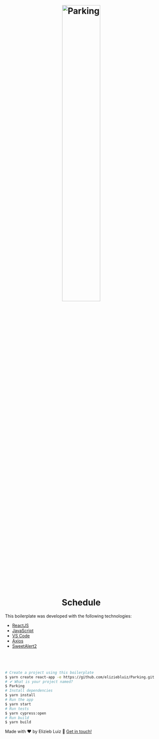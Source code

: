 <h1 align="center">
    <img alt="Parking" src="https://cdn.statically.io/img/closeer.work/wp-content/uploads/2021/03/ilustracao-closeer-work_2.png?quality=100&f=auto" width="50%"
/>
    <br>
    Schedule
</h1>

This boilerplate was developed with the following technologies:

- [ReactJS](https://pt-br.reactjs.org/)
- [JavaScript](https://developer.mozilla.org/pt-BR/docs/Web/JavaScript)
- [VS Code](vscode)
- [Axios](https://github.com/axios/axios)
- [SweetAlert2](https://sweetalert2.github.io/)

## <br>

```bash
# Create a project using this boilerplate
$ yarn create react-app -e https://github.com/eliziebluiz/Parking.git
# ✔ What is your project named?
$ Parking
# Install dependencies
$ yarn install
# Run the app
$ yarn start
# Run tests
$ yarn cypress:open
# Run build
$ yarn build
```

Made with ♥ by Elizieb Luiz :wave: [Get in touch!](https://www.linkedin.com/in/elizieb-luiz-798994183/)
